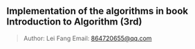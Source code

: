 ## Implementation of the algorithms in book **Introduction to Algorithm (3rd)**

> Author: Lei Fang
> Email: 864720655@qq.com